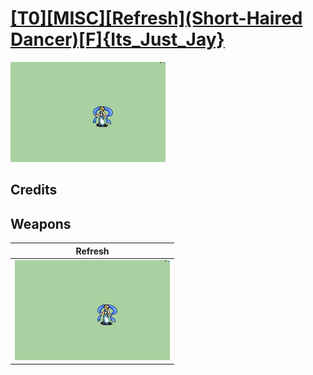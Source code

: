 # [\[T0\]\[MISC\]\[Refresh\]\(Short-Haired Dancer\)\[F\]{Its_Just_Jay}](./)

<img src="./8.%20Refresh/Refresh_000.png" alt="[T0][MISC][Refresh](Short-Haired Dancer)[F]{Its_Just_Jay} standing" />

## Credits



## Weapons


|Refresh |
|  :---: |
| <img alt="Refresh animation" src="./8.%20Refresh/Refresh.gif" /> |

